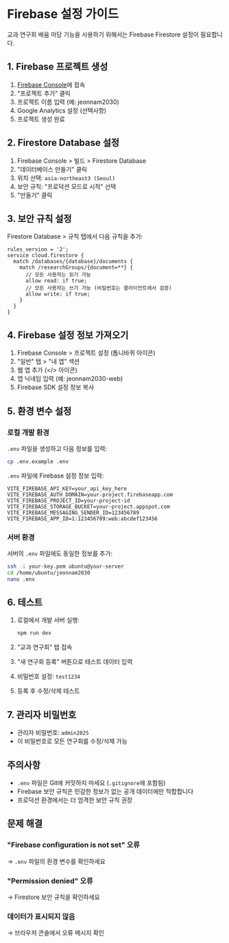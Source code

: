 # Firebase 설정 가이드

교과 연구회 배움 마당 기능을 사용하기 위해서는 Firebase Firestore 설정이 필요합니다.

## 1. Firebase 프로젝트 생성

1. [Firebase Console](https://console.firebase.google.com/)에 접속
2. "프로젝트 추가" 클릭
3. 프로젝트 이름 입력 (예: jeonnam2030)
4. Google Analytics 설정 (선택사항)
5. 프로젝트 생성 완료

## 2. Firestore Database 설정

1. Firebase Console > 빌드 > Firestore Database
2. "데이터베이스 만들기" 클릭
3. 위치 선택: `asia-northeast3 (Seoul)`
4. 보안 규칙: "프로덕션 모드로 시작" 선택
5. "만들기" 클릭

## 3. 보안 규칙 설정

Firestore Database > 규칙 탭에서 다음 규칙을 추가:

```
rules_version = '2';
service cloud.firestore {
  match /databases/{database}/documents {
    match /researchGroups/{document=**} {
      // 모든 사용자는 읽기 가능
      allow read: if true;
      // 모든 사용자는 쓰기 가능 (비밀번호는 클라이언트에서 검증)
      allow write: if true;
    }
  }
}
```

## 4. Firebase 설정 정보 가져오기

1. Firebase Console > 프로젝트 설정 (톱니바퀴 아이콘)
2. "일반" 탭 > "내 앱" 섹션
3. 웹 앱 추가 (</> 아이콘)
4. 앱 닉네임 입력 (예: jeonnam2030-web)
5. Firebase SDK 설정 정보 복사

## 5. 환경 변수 설정

### 로컬 개발 환경

`.env` 파일을 생성하고 다음 정보를 입력:

```bash
cp .env.example .env
```

`.env` 파일에 Firebase 설정 정보 입력:

```
VITE_FIREBASE_API_KEY=your_api_key_here
VITE_FIREBASE_AUTH_DOMAIN=your-project.firebaseapp.com
VITE_FIREBASE_PROJECT_ID=your-project-id
VITE_FIREBASE_STORAGE_BUCKET=your-project.appspot.com
VITE_FIREBASE_MESSAGING_SENDER_ID=123456789
VITE_FIREBASE_APP_ID=1:123456789:web:abcdef123456
```

### 서버 환경

서버의 `.env` 파일에도 동일한 정보를 추가:

```bash
ssh -i your-key.pem ubuntu@your-server
cd /home/ubuntu/jeonnam2030
nano .env
```

## 6. 테스트

1. 로컬에서 개발 서버 실행:
   ```bash
   npm run dev
   ```

2. "교과 연구회" 탭 접속
3. "새 연구회 등록" 버튼으로 테스트 데이터 입력
4. 비밀번호 설정: `test1234`
5. 등록 후 수정/삭제 테스트

## 7. 관리자 비밀번호

- 관리자 비밀번호: `admin2025`
- 이 비밀번호로 모든 연구회를 수정/삭제 가능

## 주의사항

- `.env` 파일은 Git에 커밋하지 마세요 (`.gitignore`에 포함됨)
- Firebase 보안 규칙은 민감한 정보가 없는 공개 데이터에만 적합합니다
- 프로덕션 환경에서는 더 엄격한 보안 규칙 권장

## 문제 해결

### "Firebase configuration is not set" 오류
→ `.env` 파일의 환경 변수를 확인하세요

### "Permission denied" 오류
→ Firestore 보안 규칙을 확인하세요

### 데이터가 표시되지 않음
→ 브라우저 콘솔에서 오류 메시지 확인
